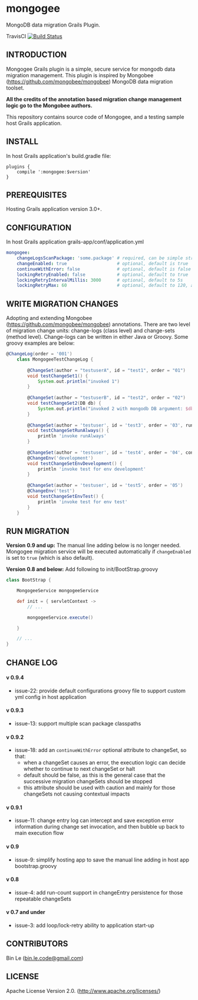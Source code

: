 # mongogee
MongoDB data migration Grails Plugin.

TravisCI [![Build Status](https://travis-ci.org/binlecode/mongogee.svg?branch=master)](https://travis-ci.org/binlecode/mongogee)
 
## INTRODUCTION 

Mongogee Grails plugin is a simple, secure service for mongodb data migration management.
This plugin is inspired by Mongobee (https://github.com/mongobee/mongobee) MongoDB data migration toolset.

**All the credits of the annotation based migration change management logic go to the Mongobee authors.**

This repository contains source code of Mongogee, and a testing sample host Grails application.

## INSTALL

In host Grails application's build.gradle file:

	plugins {
    	compile ':mongogee:$version'
	}


## PREREQUISITES

Hosting Grails application version 3.0+.


## CONFIGURATION

In host Grails application grails-app/conf/application.yml

```yaml
mongogee:
    changeLogsScanPackage: 'some.package' # required, can be simple string or CSV with one or more path values
    changeEnabled: true 		          # optional, default is true
    continueWithError: false 	          # optional, default is false
    lockingRetryEnabled: false            # optional, default to true
    lockingRetryIntervalMillis: 3000      # optional, default to 5s
    lockingRetryMax: 60                   # optional, default to 120, aka 10min
```
	 	
## WRITE MIGRATION CHANGES

Adopting and extending Mongobee (https://github.com/mongobee/mongobee) annotations. There are two level of migration change units: change-logs (class level) and change-sets (method level).
Change-logs can be written in either Java or Groovy. Some groovy examples are below:

```groovy
@ChangeLog(order = '001')
	class MongogeeTestChangeLog {
	
	    @ChangeSet(author = "testuserA", id = "test1", order = "01")
	    void testChangeSet1() {
	        System.out.println("invoked 1")
	    }
	
	    @ChangeSet(author = "testuserB", id = "test2", order = "02")
	    void testChangeSet2(DB db) {
	        System.out.println("invoked 2 with mongodb DB argument: $db")
	    }
	
	    @ChangeSet(author = 'testuser', id = 'test3', order = '03', runAlways = true)
	    void testChangeSetRunAlways() {
	        println 'invoke runAlways'
	    }
	
	    @ChangeSet(author = 'testuser', id = 'test4', order = '04', continueWithError = true)
	    @ChangeEnv('development')
	    void testChangeSetEnvDevelopment() {
	        println 'invoke test for env development'
	    }
	
	    @ChangeSet(author = 'testuser', id = 'test5', order = '05')
	    @ChangeEnv('test')
	    void testChangeSetEnvTest() {
	        println 'invoke test for env test'
	    }
	}
```
	
    
## RUN MIGRATION

**Version 0.9 and up:** The manual line adding below is no longer needed. Mongogee migration service will be executed automatically if `changeEnabled` is set to `true` (which is also default).

**Version 0.8 and below:** Add following to init/BootStrap.groovy

```groovy
class BootStrap {

    MongogeeService mongogeeService

    def init = { servletContext ->
        // ...

        mongogeeService.execute()

    }

    // ...
}
```

## CHANGE LOG

#### v 0.9.4
- issue-22: provide default configurations groovy file to support custom yml config in host application

#### v 0.9.3
- issue-13: support multiple scan package classpaths

#### v 0.9.2
- issue-18: add an ```continueWithError``` optional attribute to changeSet, so that:
    - when a changeSet causes an error, the execution logic can decide whether to continue to next changeSet or halt
    - default should be false, as this is the general case that the successive migration changeSets should be stopped
    - this attribute should be used with caution and mainly for those changeSets not causing contextual impacts

#### v 0.9.1
- issue-11: change entry log can intercept and save exception error information during change set invocation, and then bubble up back to main execution flow  

#### v 0.9
- issue-9: simplify hosting app to save the manual line adding in host app bootstrap.groovy

#### v 0.8
- issue-4: add run-count support in changeEntry persistence for those repeatable changeSets

#### v 0.7 and under
- issue-3: add loop/lock-retry ability to application start-up



## CONTRIBUTORS

Bin Le (bin.le.code@gmail.com)


## LICENSE

Apache License Version 2.0. (http://www.apache.org/licenses/)


